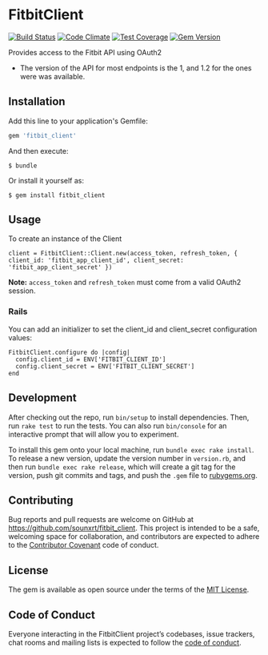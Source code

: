 # FitbitClient

[![Build Status](https://travis-ci.org/sounxrt/fitbit_client.svg?branch=master)](https://travis-ci.org/sounxrt/fitbit_client) [![Code Climate](https://codeclimate.com/github/sounxrt/fitbit_client/badges/gpa.svg)](https://codeclimate.com/github/sounxrt/fitbit_client) [![Test Coverage](https://codeclimate.com/github/sounxrt/fitbit_client/badges/coverage.svg)](https://codeclimate.com/github/sounxrt/fitbit_client/coverage) [![Gem Version](https://badge.fury.io/rb/fitbit_client.svg)](https://badge.fury.io/rb/fitbit_client)

Provides access to the Fitbit API using OAuth2

- The version of the API for most endpoints is the 1, and 1.2 for the ones were was available.

## Installation

Add this line to your application's Gemfile:

```ruby
gem 'fitbit_client'
```

And then execute:

    $ bundle

Or install it yourself as:

    $ gem install fitbit_client

## Usage

To create an instance of the Client
```
client = FitbitClient::Client.new(access_token, refresh_token, { client_id: 'fitbit_app_client_id', client_secret: 'fitbit_app_client_secret' })
```

**Note:** `access_token` and `refresh_token` must come from a valid OAuth2 session. 

### Rails

You can add an initializer to set the client_id and client_secret configuration values:

```
FitbitClient.configure do |config|
  config.client_id = ENV['FITBIT_CLIENT_ID']
  config.client_secret = ENV['FITBIT_CLIENT_SECRET']
end
```


## Development

After checking out the repo, run `bin/setup` to install dependencies. Then, run `rake test` to run the tests. You can also run `bin/console` for an interactive prompt that will allow you to experiment.

To install this gem onto your local machine, run `bundle exec rake install`. To release a new version, update the version number in `version.rb`, and then run `bundle exec rake release`, which will create a git tag for the version, push git commits and tags, and push the `.gem` file to [rubygems.org](https://rubygems.org).

## Contributing

Bug reports and pull requests are welcome on GitHub at https://github.com/sounxrt/fitbit_client. This project is intended to be a safe, welcoming space for collaboration, and contributors are expected to adhere to the [Contributor Covenant](http://contributor-covenant.org) code of conduct.

## License

The gem is available as open source under the terms of the [MIT License](http://opensource.org/licenses/MIT).

## Code of Conduct

Everyone interacting in the FitbitClient project’s codebases, issue trackers, chat rooms and mailing lists is expected to follow the [code of conduct](https://github.com/[USERNAME]/fitbit_client/blob/master/CODE_OF_CONDUCT.md).
